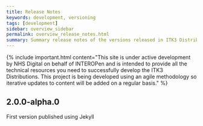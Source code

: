```yaml
---
title: Release Notes
keywords: development, versioning
tags: [development]
sidebar: overview_sidebar
permalink: overview_release_notes.html
summary: Summary release notes of the versions released in ITK3 Distribution Implementation Guide
---
```


{% include important.html content="This site is under active development by NHS Digital on behalf of INTEROPen and is intended to provide all the technical resources you need to successfully develop the ITK3 Distributions. This project is being developed using an agile methodology so iterative updates to content will be added on a regular basis." %}

  
## 2.0.0-alpha.0 ##
First version published using Jekyll

